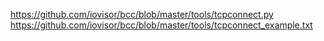 





https://github.com/iovisor/bcc/blob/master/tools/tcpconnect.py
https://github.com/iovisor/bcc/blob/master/tools/tcpconnect_example.txt



